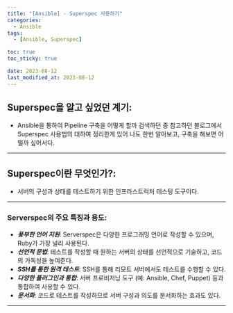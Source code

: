 ```yaml
---
title: "[Ansible] - Superspec 사용하기"
categories:
  - Ansible
tags:
  - [Ansible, Superspec]

toc: true
toc_sticky: true

date: 2023-08-12
last_modified_at: 2023-08-12
---
```


## Superspec을 알고 싶었던 계기:
- Ansible을 통하여 Pipeline 구축을 어떻게 할까 검색하던 중 참고하던 블로그에서 Superspec 사용법의 대하여 정리한게 있어 나도 한번 알아보고, 구축을 해보면 어떨까 싶어서다.

* * *

## Superspec이란 무엇인가?:
- 서버의 구성과 상태를 테스트하기 위한 인프라스트럭처 테스팅 도구이다.

* * *

### Serverspec의 주요 특징과 용도:
- ***풍부한 언어 지원***: Serverspec은 다양한 프로그래밍 언어로 작성할 수 있으며, Ruby가 가장 널리 사용된다.
- ***선언적 문법***: 테스트를 작성할 때 원하는 서버의 상태를 선언적으로 기술하고, 코드의 가독성을 높여준다.
- ***SSH를 통한 원격 테스트***: SSH를 통해 리모트 서버에서도 테스트를 수행할 수 있다.
- ***다양한 플러그인과 통합***: 서버 프로비저닝 도구 (예: Ansible, Chef, Puppet) 등과 통합하여 사용할 수 있다.
- ***문서화***: 코드로 테스트를 작성하므로 서버 구성과 의도를 문서화하는 효과도 있다.

* * *